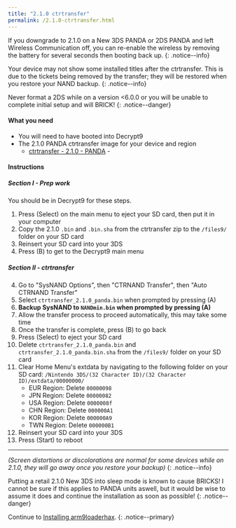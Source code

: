 ```yaml
---
title: "2.1.0 ctrtransfer"
permalink: /2.1.0-ctrtransfer.html
---
```


If you downgrade to 2.1.0 on a New 3DS PANDA or 2DS PANDA and left Wireless Communication off, you can re-enable the wireless by removing the battery for several seconds then booting back up.
{: .notice--info}

Your device may not show some installed titles after the ctrtransfer. This is due to the tickets being removed by the transfer; they will be restored when you restore your NAND backup.
{: .notice--info}

Never format a 2DS while on a version <6.0.0 or you will be unable to complete initial setup and will BRICK!
{: .notice--danger}

#### What you need

* You will need to have booted into Decrypt9
* The 2.1.0 PANDA ctrtransfer image for your device and region
  +    [ctrtransfer - 2.1.0 - PANDA](../Guide/torrents/ctrtransfer_2.1.0_panda.torrent) - <code class="highlighterrouge"><a href="magnet:?xt=urn:btih:e214b883ba23f8b0d39056febf71f4b85679d528"><i class="fa fa-magnet" aria-hidden="true"></i></a></code>

#### Instructions

##### Section I - Prep work

You should be in Decrypt9 for these steps.

1. Press (Select) on the main menu to eject your SD card, then put it in your computer
2. Copy the 2.1.0 `.bin` and `.bin.sha` from the ctrtransfer zip to the `/files9/` folder on your SD card
3. Reinsert your SD card into your 3DS
4. Press (B) to get to the Decrypt9 main menu

##### Section II - ctrtransfer

4. Go to "SysNAND Options", then "CTRNAND Transfer", then "Auto CTRNAND Transfer"
5. Select `ctrtransfer_2.1.0_panda.bin` when prompted by pressing (A)
6. **Backup SysNAND to `NANDmin.bin` when prompted by pressing (A)**
7. Allow the transfer process to proceed automatically, this may take some time
8. Once the transfer is complete, press (B) to go back
9. Press (Select) to eject your SD card
9. Delete `ctrtransfer_2.1.0_panda.bin` and `ctrtransfer_2.1.0_panda.bin.sha` from the `/files9/` folder on your SD card
19. Clear Home Menu's extdata by navigating to the following folder on your SD card: `/Nintendo 3DS/(32 Character ID)/(32 Character ID)/extdata/00000000/`
    + EUR Region: Delete `00000098`
    + JPN Region: Delete `00000082`
    + USA Region: Delete `0000008f`
    + CHN Region: Delete `000000A1`
    + KOR Region: Delete `000000A9`
    + TWN Region: Delete `000000B1`
12. Reinsert your SD card into your 3DS
11. Press (Start) to reboot

___

*(Screen distortions or discolorations are normal for some devices while on 2.1.0, they will go away once you restore your backup)*
{: .notice--info}

Putting a retail 2.1.0 New 3DS into sleep mode is known to cause BRICKS! I cannot be sure if this applies to PANDA units aswell, but it would be wise to assume it does and continue the installation as soon as possible!
{: .notice--danger}

Continue to [Installing arm9loaderhax](installing-arm9loaderhax).
{: .notice--primary}
